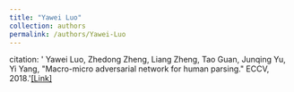 ```yaml
---
title: "Yawei Luo"
collection: authors
permalink: /authors/Yawei-Luo
---
```

citation: ' Yawei Luo,  Zhedong Zheng,  Liang Zheng,  Tao Guan,  Junqing Yu,  Yi Yang, &quot;Macro-micro adversarial network for human parsing.&quot; ECCV, 2018.'<a href='https://zdzheng.xyz/publication/Macro-mi2018'>[Link]</a>